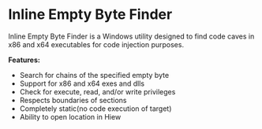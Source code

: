 # Inline Empty Byte Finder
Inline Empty Byte Finder is a Windows utility designed to find code caves in x86 and x64 executables for code injection purposes.

<b>Features:</b>
  <ul>
  <li>Search for chains of the specified empty byte</li>
  <li>Support for x86 and x64 exes and dlls</li>
  <li>Check for execute, read, and/or write privileges</li>
  <li>Respects boundaries of sections</li>
  <li>Completely static(no code execution of target)</li>
  <li>Ability to open location in Hiew</li>
  </ul>
